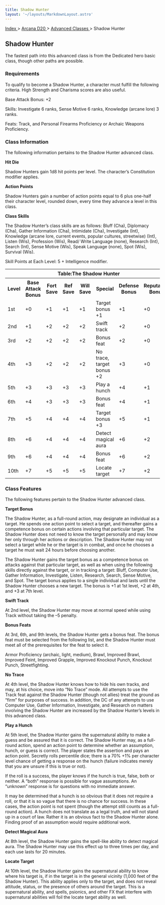 ```yaml
---
title: Shadow Hunter
layout: '~/layouts/MarkdownLayout.astro'
---
```


[ Index ](/) > [ Arcana D20 ](/arcana.d20.srd) > [ Advanced Classes ](/arcana.d20.srd/advanced.classes) > Shadow Hunter

##  Shadow Hunter

The fastest path into this advanced class is from the Dedicated hero basic
class, though other paths are possible.

###  Requirements

To qualify to become a Shadow Hunter, a character must fulfill the following
criteria. High Strength and Charisma scores are also useful.

Base Attack Bonus: +2

Skills: Investigate 6 ranks, Sense Motive 6 ranks, Knowledge (arcane lore) 3
ranks.

Feats: Track, and Personal Firearms Proficiency or Archaic Weapons
Proficiency.

###  Class Information

The following information pertains to the Shadow Hunter advanced class.

**Hit Die**

Shadow Hunters gain 1d8 hit points per level. The character’s Constitution
modifier applies.

**Action Points**

Shadow Hunters gain a number of action points equal to 6 plus one-half their
character level, rounded down, every time they advance a level in this class.

**Class Skills**

The Shadow Hunter’s class skills are as follows: Bluff (Cha), Diplomacy (Cha),
Gather Information (Cha), Intimidate (Cha), Investigate (Int), Knowledge
(arcane lore, current events, popular cultures, streetwise) (Int), Listen
(Wis), Profession (Wis), Read/ Write Language (none), Research (Int), Search
(Int), Sense Motive (Wis), Speak Language (none), Spot (Wis), Survival (Wis).

Skill Points at Each Level: 5 + Intelligence modifier.


<table> <tr> <th colspan="8"> Table:The Shadow Hunter </th> </tr> <tr> <th> Level </th> <th> Base Attack Bonus </th> <th> Fort Save </th> <th> Ref Save </th> <th> Will Save </th> <th> Special </th> <th> Defense Bonus </th> <th> Reputation Bonus </th> </tr> <tr> <td> 1st </td> <td> +0 </td> <td> +1 </td> <td> +1 </td> <td> +1 </td> <td> Target bonus +1 </td> <td> +1 </td> <td> +0 </td> </tr> <tr class="shaded"> <td> 2nd </td> <td> +1 </td> <td> +2 </td> <td> +2 </td> <td> +2 </td> <td> Swift track </td> <td> +2 </td> <td> +0 </td> </tr> <tr> <td> 3rd </td> <td> +2 </td> <td> +2 </td> <td> +2 </td> <td> +2 </td> <td> Bonus feat </td> <td> +2 </td> <td> +0 </td> </tr> <tr class="shaded"> <td> 4th </td> <td> +3 </td> <td> +2 </td> <td> +2 </td> <td> +2 </td> <td> No trace, target bonus +2 </td> <td> +3 </td> <td> +0 </td> </tr> <tr> <td> 5th </td> <td> +3 </td> <td> +3 </td> <td> +3 </td> <td> +3 </td> <td> Play a hunch </td> <td> +4 </td> <td> +1 </td> </tr> <tr class="shaded"> <td> 6th </td> <td> +4 </td> <td> +3 </td> <td> +3 </td> <td> +3 </td> <td> Bonus feat </td> <td> +4 </td> <td> +1 </td> </tr> <tr> <td> 7th </td> <td> +5 </td> <td> +4 </td> <td> +4 </td> <td> +4 </td> <td> Target bonus +3 </td> <td> +5 </td> <td> +1 </td> </tr> <tr class="shaded"> <td> 8th </td> <td> +6 </td> <td> +4 </td> <td> +4 </td> <td> +4 </td> <td> Detect magical aura </td> <td> +6 </td> <td> +2 </td> </tr> <tr> <td> 9th </td> <td> +6 </td> <td> +4 </td> <td> +4 </td> <td> +4 </td> <td> Bonus feat </td> <td> +6 </td> <td> +2 </td> </tr> <tr class="shaded"> <td> 10th </td> <td> +7 </td> <td> +5 </td> <td> +5 </td> <td> +5 </td> <td> Locate target </td> <td> +7 </td> <td> +2 </td> </tr> </table>



###  Class Features

The following features pertain to the Shadow Hunter advanced class.

**Target Bonus**

The Shadow Hunter, as a full-round action, may designate an individual as a
target. He spends one action point to select a target, and thereafter gains a
competence bonus on certain actions involving that particular target. The
Shadow Hunter does not need to know the target personally and may know her
only through her actions or description. The Shadow Hunter may not select a
target while he or the target is in combat, and once he chooses a target he
must wait 24 hours before choosing another.

The Shadow Hunter gains the target bonus as a competence bonus on attacks
against that particular target, as well as when using the following skills
directly against the target, or in tracking a target: Bluff, Computer Use,
Gather Information, Investigate, Listen, Research, Search, Sense Motive, and
Spot. The target bonus applies to a single individual and lasts until the
Shadow Hunter chooses a new target. The bonus is +1 at 1st level, +2 at 4th,
and +3 at 7th level.

**Swift Track**

At 2nd level, the Shadow Hunter may move at normal speed while using Track
without taking the –5 penalty.

**Bonus Feats**

At 3rd, 6th, and 9th levels, the Shadow Hunter gets a bonus feat. The bonus
feat must be selected from the following list, and the Shadow Hunter must meet
all of the prerequisites for the feat to select it.

Armor Proficiency (archaic, light, medium), Brawl, Improved Brawl, Improved
Feint, Improved Grapple, Improved Knockout Punch, Knockout Punch,
Streetfighting.

**No Trace**

At 4th level, the Shadow Hunter knows how to hide his own tracks, and may, at
his choice, move into “No Trace” mode. All attempts to use the Track feat
against the Shadow Hunter (though not allies) treat the ground as “firm” for
purposes of success. In addition, the DC of any attempts to use Computer Use,
Gather Information, Investigate, and Research on matters involving the Shadow
Hunter are increased by the Shadow Hunter’s levels in this advanced class.

**Play a Hunch**

At 5th level, the Shadow Hunter gains the supernatural ability to make a guess
and be assured that it is correct. The Shadow Hunter may, as a full-round
action, spend an action point to determine whether an assumption, hunch, or
guess is correct. The player states the assertion and pays an action point.
Secretly rolls percentile dice; there is a 70% +1% per character level chance
of getting a response on the hunch (failure indicates merely that you are
unsure if this is true or not).

If the roll is a success, the player knows if the hunch is true, false, both
or neither. A “both” response is possible for vague assumptions. An “unknown”
response is for questions with no immediate answer.

It may be determined that a hunch is so obvious that it does not require a
roll, or that it is so vague that there is no chance for success. In these
cases, the action point is not spent (though the attempt still counts as a
full-round action). A hunch does not translate as a legal truth, and will not
stand up in a court of law. Rather it is an obvious fact to the Shadow Hunter
alone. Finding proof of an assumption would require additional work.

**Detect Magical Aura**

At 8th level, the Shadow Hunter gains the spell-like ability to detect magical
aura. The Shadow Hunter may use this effect up to three times per day, and
each use lasts for 20 minutes.

**Locate Target**

At 10th level, the Shadow Hunter gains the supernatural ability to know where
his target is, if in the target is in the general vicinity (1,000 feet of the
Shadow Hunter). This ability applies only to the target, and does not reveal
attitude, status, or the presence of others around the target. This is a
supernatural ability, and spells, psionics, and other FX that interfere with
supernatural abilities will foil the locate target ability as well.

